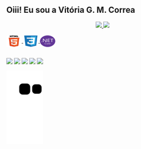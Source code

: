 ## Oiii! Eu sou a Vitória G. M. Correa
<div align="center">
  <a href="https://github.com/vitgmcorrea">
  <img height="180em" src="https://github-readme-stats.vercel.app/api?username=vitgmcorrea&show_icons=true&theme=dracula&include_all_commits=true&count_private=true"/>
  <img height="180em" src="https://github-readme-stats.vercel.app/api/top-langs/?username=vitgmcorrea&layout=compact&langs_count=7&theme=dracula"/>
</div>
<div style="display: inline_block"><br>
  <img align="center" alt="Vi-Js" height="30" width="40" src="https://raw.githubusercontent.com/devicons/devicon/2ae2a900d2f041da66e950e4d48052658d850630/icons/html5/html5-original-wordmark.svg">
  <img align="center" alt="Vi-Ts" height="30" width="40" src="https://raw.githubusercontent.com/devicons/devicon/master/icons/css3/css3-original.svg">
  <img align="center" alt="Vi-React" height="30" width="40" src="https://raw.githubusercontent.com/devicons/devicon/2ae2a900d2f041da66e950e4d48052658d850630/icons/dotnetcore/dotnetcore-original.svg">  
</div>
  
  ##
 
<div> 
  <a href="https://www.instagram.com/vitmaffei_/" target="_blank"><img src="https://img.shields.io/badge/-Instagram-%23E4405F?style=for-the-badge&logo=instagram&logoColor=white" target="_blank"></a>
 	<a href="https://www.twitch.tv/viz_s" target="_blank"><img src="https://img.shields.io/badge/Twitch-9146FF?style=for-the-badge&logo=twitch&logoColor=white" target="_blank"></a>
  <a href="https://discord.com/channels/735866807507877910/735866808107663402" target="_blank"><img src="https://img.shields.io/badge/Discord-7289DA?style=for-the-badge&logo=discord&logoColor=white" target="_blank"></a> 
  <a href = "mailto:vizs.contato@gmail.com"><img src="https://img.shields.io/badge/-Gmail-%23333?style=for-the-badge&logo=gmail&logoColor=white" target="_blank"></a>
  <a href="https://www.linkedin.com/in/vit%C3%B3ria-gabriella-maffei-a30a11134/" target="_blank"><img src="https://img.shields.io/badge/-LinkedIn-%230077B5?style=for-the-badge&logo=linkedin&logoColor=white" target="_blank"></a> 
 
  ![Snake animation](https://raw.githubusercontent.com/rafaballerini/rafaballerini/7341f1caf42a8679341bc22235c1e95b9288b76c/github-contribution-grid-snake.svg)
 
</div>
